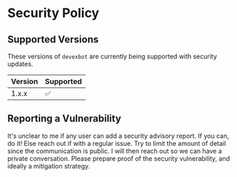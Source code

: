 # Security Policy

## Supported Versions

These versions of `devexbot` are currently being supported with security updates.

| Version | Supported          |
| ------- | ------------------ |
| 1.x.x   | :white_check_mark: |

## Reporting a Vulnerability

It's unclear to me if any user can add a security advisory report. If you can, do it! Else reach out if with a regular issue. Try to limit the amount of detail since the communication is public. I will then reach out so we can have a private conversation. Please prepare proof of the security vulnerability, and ideally a mitigation strategy.
